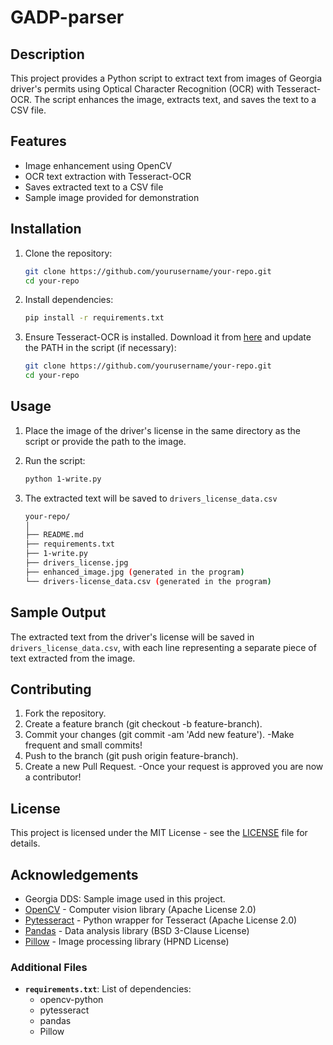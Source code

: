 # GADP-parser

## Description

This project provides a Python script to extract text from images of Georgia driver's permits using Optical Character Recognition (OCR) with Tesseract-OCR. The script enhances the image, extracts text, and saves the text to a CSV file.

## Features

- Image enhancement using OpenCV
- OCR text extraction with Tesseract-OCR
- Saves extracted text to a CSV file
- Sample image provided for demonstration

## Installation

1. Clone the repository:

   ```bash
   git clone https://github.com/yourusername/your-repo.git
   cd your-repo
2. Install dependencies:

   ```bash
   pip install -r requirements.txt
3. Ensure Tesseract-OCR is installed. Download it from [here](https://github.com/tesseract-ocr/tesseract) and update the PATH in the script (if necessary):

   ```bash
   git clone https://github.com/yourusername/your-repo.git
   cd your-repo

## Usage

1. Place the image of the driver's license in the same directory as the script or provide the path to the image.
2. Run the script:

   ```bash
   python 1-write.py

3. The extracted text will be saved to ``drivers_license_data.csv``

   ```bash
   your-repo/
   │
   ├── README.md
   ├── requirements.txt
   ├── 1-write.py
   ├── drivers_license.jpg
   ├── enhanced_image.jpg (generated in the program)
   └── drivers-license_data.csv (generated in the program)


## Sample Output

The extracted text from the driver's license will be saved in ``drivers_license_data.csv``, with each line representing a separate piece of text extracted from the image.

## Contributing

1. Fork the repository.
2. Create a feature branch (git checkout -b feature-branch).
3. Commit your changes (git commit -am 'Add new feature').
   -Make frequent and small commits!
4. Push to the branch (git push origin feature-branch).
5. Create a new Pull Request.
   -Once your request is approved you are now a contributor!

## License

This project is licensed under the MIT License - see the [LICENSE](LICENSE.md) file for details.

## Acknowledgements

- Georgia DDS: Sample image used in this project.
- [OpenCV](https://opencv.org/) - Computer vision library (Apache License 2.0)
- [Pytesseract](https://github.com/madmaze/pytesseract) - Python wrapper for Tesseract (Apache License 2.0)
- [Pandas](https://pandas.pydata.org/) - Data analysis library (BSD 3-Clause License)
- [Pillow](https://python-pillow.org/) - Image processing library (HPND License)


### Additional Files

- **`requirements.txt`**: List of dependencies: 
   - opencv-python
   - pytesseract
   - pandas
   - Pillow


